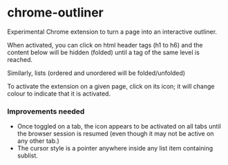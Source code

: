 # chrome-outliner

Experimental Chrome extension to turn a page into an interactive outliner.

When activated, you can click on html header tags (h1 to h6) and the content
below will be hidden (folded) until a tag of the same level is reached.

Similarly, lists (ordered and unordered will be folded/unfolded)

To activate the extension on a given page, click on its icon; it will
change colour to indicate that it is activated.

### Improvements needed

- Once toggled on a tab, the icon appears to be activated on all tabs until
  the browser session is resumed (even though it may not be active on any other tab.)
- The cursor style is a pointer anywhere inside any list item containing sublist.
